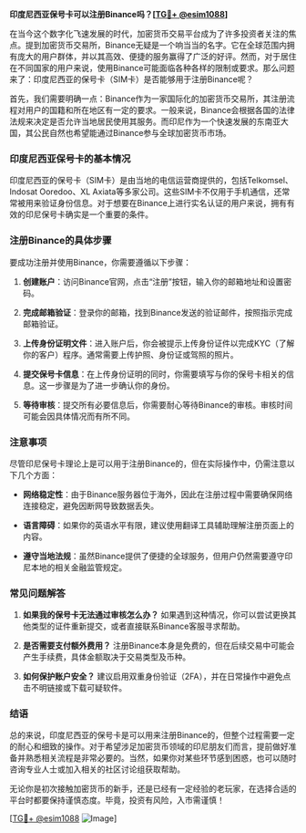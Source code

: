**印度尼西亚保号卡可以注册Binance吗？[[TG💪+ @esim1088](https://t.me/s/esim1088)]**

在当今这个数字化飞速发展的时代，加密货币交易平台成为了许多投资者关注的焦点。提到加密货币交易所，Binance无疑是一个响当当的名字。它在全球范围内拥有庞大的用户群体，并以其高效、便捷的服务赢得了广泛的好评。然而，对于居住在不同国家的用户来说，使用Binance可能面临各种各样的限制或要求。那么问题来了：印度尼西亚的保号卡（SIM卡）是否能够用于注册Binance呢？

首先，我们需要明确一点：Binance作为一家国际化的加密货币交易所，其注册流程对用户的国籍和所在地区有一定的要求。一般来说，Binance会根据各国的法律法规来决定是否允许当地居民使用其服务。而印尼作为一个快速发展的东南亚大国，其公民自然也希望能通过Binance参与全球加密货币市场。

### **印度尼西亚保号卡的基本情况**

印度尼西亚的保号卡（SIM卡）是由当地的电信运营商提供的，包括Telkomsel、Indosat Ooredoo、XL Axiata等多家公司。这些SIM卡不仅用于手机通信，还常常被用来验证身份信息。对于想要在Binance上进行实名认证的用户来说，拥有有效的印尼保号卡确实是一个重要的条件。

### **注册Binance的具体步骤**

要成功注册并使用Binance，你需要遵循以下步骤：

1. **创建账户**：访问Binance官网，点击“注册”按钮，输入你的邮箱地址和设置密码。
   
2. **完成邮箱验证**：登录你的邮箱，找到Binance发送的验证邮件，按照指示完成邮箱验证。

3. **上传身份证明文件**：进入账户后，你会被提示上传身份证件以完成KYC（了解你的客户）程序。通常需要上传护照、身份证或驾照的照片。

4. **提交保号卡信息**：在上传身份证明的同时，你需要填写与你的保号卡相关的信息。这一步骤是为了进一步确认你的身份。

5. **等待审核**：提交所有必要信息后，你需要耐心等待Binance的审核。审核时间可能会因具体情况而有所不同。

### **注意事项**

尽管印尼保号卡理论上是可以用于注册Binance的，但在实际操作中，仍需注意以下几个方面：

- **网络稳定性**：由于Binance服务器位于海外，因此在注册过程中需要确保网络连接稳定，避免因断网导致数据丢失。
  
- **语言障碍**：如果你的英语水平有限，建议使用翻译工具辅助理解注册页面上的内容。

- **遵守当地法规**：虽然Binance提供了便捷的全球服务，但用户仍然需要遵守印尼本地的相关金融监管规定。

### **常见问题解答**

1. **如果我的保号卡无法通过审核怎么办？**
   如果遇到这种情况，你可以尝试更换其他类型的证件重新提交，或者直接联系Binance客服寻求帮助。

2. **是否需要支付额外费用？**
   注册Binance本身是免费的，但在后续交易中可能会产生手续费，具体金额取决于交易类型及币种。

3. **如何保护账户安全？**
   建议启用双重身份验证（2FA），并在日常操作中避免点击不明链接或下载可疑软件。

### **结语**

总的来说，印度尼西亚的保号卡是可以用来注册Binance的，但整个过程需要一定的耐心和细致的操作。对于希望涉足加密货币领域的印尼朋友们而言，提前做好准备并熟悉相关流程是非常必要的。当然，如果你对某些环节感到困惑，也可以随时咨询专业人士或加入相关的社区讨论组获取帮助。

无论你是初次接触加密货币的新手，还是已经有一定经验的老玩家，在选择合适的平台时都要保持谨慎态度。毕竟，投资有风险，入市需谨慎！

[[TG💪+ @esim1088](https://t.me/s/esim1088) ![Image](https://i.postimg.cc/4NQfJmqS/Snipaste-2025-05-13-00-14-12.png)]